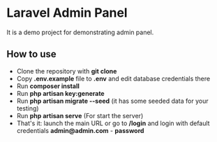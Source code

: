 # Laravel Admin Panel

It is a demo project for demonstrating admin panel.

## How to use

- Clone the repository with __git clone__
- Copy __.env.example__ file to __.env__ and edit database credentials there
- Run __composer install__
- Run __php artisan key:generate__
- Run __php artisan migrate --seed__ (it has some seeded data for your testing)
- Run __php artisan serve__ (For start the server)
- That's it: launch the main URL or go to __/login__ and login with default credentials __admin@admin.com__ - __password__